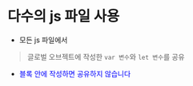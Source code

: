 # 다수의 js 파일 사용
- 모든 js 파일에서
> 글로벌 오브젝트에 작성한 `var 변수`와 `let 변수`를 공유
- <span style = "color:blue">블록 안에 작성하면 공유하지 않습니다</span>